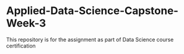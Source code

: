 # Applied-Data-Science-Capstone-Week-3
This repository is for the assignment as part of Data Science course certification
